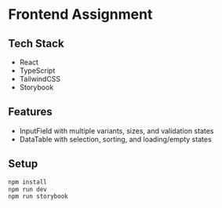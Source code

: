 # Frontend Assignment

## Tech Stack
- React
- TypeScript
- TailwindCSS
- Storybook

## Features
- InputField with multiple variants, sizes, and validation states
- DataTable with selection, sorting, and loading/empty states

## Setup
```bash
npm install
npm run dev
npm run storybook
